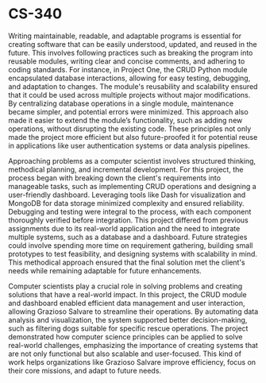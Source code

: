 # CS-340
Writing maintainable, readable, and adaptable programs is essential for creating software that can be easily understood, updated, and reused in the future. This involves following practices such as breaking the program into reusable modules, writing clear and concise comments, and adhering to coding standards. For instance, in Project One, the CRUD Python module encapsulated database interactions, allowing for easy testing, debugging, and adaptation to changes. The module's reusability and scalability ensured that it could be used across multiple projects without major modifications. By centralizing database operations in a single module, maintenance became simpler, and potential errors were minimized. This approach also made it easier to extend the module’s functionality, such as adding new operations, without disrupting the existing code. These principles not only made the project more efficient but also future-proofed it for potential reuse in applications like user authentication systems or data analysis pipelines.

Approaching problems as a computer scientist involves structured thinking, methodical planning, and incremental development. For this project, the process began with breaking down the client's requirements into manageable tasks, such as implementing CRUD operations and designing a user-friendly dashboard. Leveraging tools like Dash for visualization and MongoDB for data storage minimized complexity and ensured reliability. Debugging and testing were integral to the process, with each component thoroughly verified before integration. This project differed from previous assignments due to its real-world application and the need to integrate multiple systems, such as a database and a dashboard. Future strategies could involve spending more time on requirement gathering, building small prototypes to test feasibility, and designing systems with scalability in mind. This methodical approach ensured that the final solution met the client's needs while remaining adaptable for future enhancements.

Computer scientists play a crucial role in solving problems and creating solutions that have a real-world impact. In this project, the CRUD module and dashboard enabled efficient data management and user interaction, allowing Grazioso Salvare to streamline their operations. By automating data analysis and visualization, the system supported better decision-making, such as filtering dogs suitable for specific rescue operations. The project demonstrated how computer science principles can be applied to solve real-world challenges, emphasizing the importance of creating systems that are not only functional but also scalable and user-focused. This kind of work helps organizations like Grazioso Salvare improve efficiency, focus on their core missions, and adapt to future needs.
